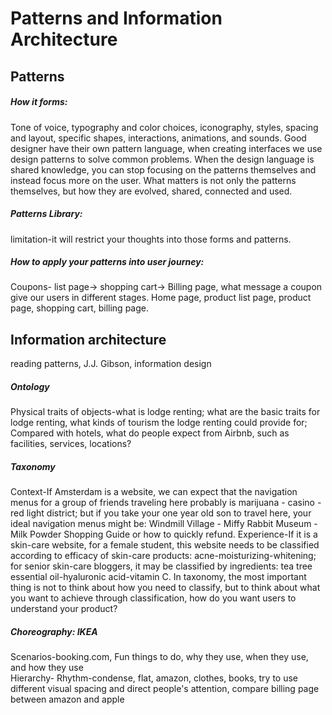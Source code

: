 # Patterns and Information Architecture

## Patterns

##### How it forms:
Tone of voice, typography and color choices, iconography, styles, spacing and layout, specific shapes, interactions, animations, and sounds. Good designer have their own pattern language, when creating interfaces we use design patterns to solve common problems.
When the design language is shared knowledge, you can stop focusing on the patterns themselves and instead focus more on the user. What matters is not only the patterns themselves, but how they are evolved, shared, connected and used.

##### Patterns Library:
limitation-it will restrict your thoughts into those forms and patterns.

##### How to apply your patterns into user journey:
Coupons- list page-> shopping cart-> Billing page, what message a coupon give our users in different stages. Home page, product list page, product page, shopping cart, billing page.

## Information architecture
reading patterns, J.J. Gibson, information design

##### Ontology
Physical traits of objects-what is lodge renting; what are the basic traits for lodge renting, what kinds of tourism the lodge renting could provide for; Compared with hotels, what do people expect from Airbnb, such as facilities, services, locations?

##### Taxonomy
Context-If Amsterdam is a website, we can expect that the navigation menus for a group of friends traveling here probably is marijuana - casino - red light district; but if you take your one year old son to travel here, your ideal navigation menus might be: Windmill Village - Miffy Rabbit Museum - Milk Powder Shopping Guide or how to quickly refund.
Experience-If it is a skin-care website, for a female student, this website needs to be classified according to efficacy of skin-care products: acne-moisturizing-whitening; for senior skin-care bloggers, it may be classified by ingredients: tea tree essential oil-hyaluronic acid-vitamin C. In taxonomy, the most important thing is not to think about how you need to classify, but to think about what you want to achieve through classification, how do you want users to understand your product?

##### Choreography: IKEA
Scenarios-booking.com, Fun things to do, why they use, when they use, and how they use  
Hierarchy-
Rhythm-condense, flat, amazon, clothes, books, try to use different visual spacing and direct people's attention, compare billing page between amazon and apple
